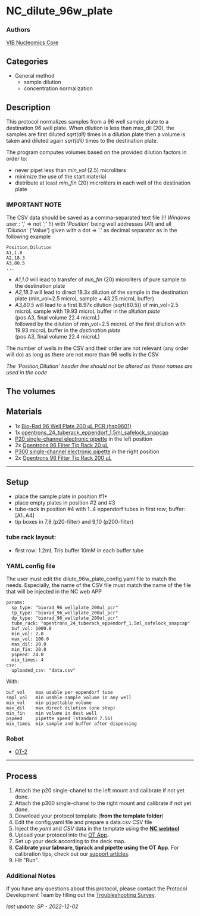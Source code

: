 # NC_dilute_96w_plate

### Authors
[VIB Nucleomics Core](https://www.nucleomics.be)

## Categories
* General method
	* sample dilution
	* concentration normalization
	
## Description

This protocol normalizes samples from a 96 well sample plate to a destination 96 well plate.
When dilution is less than max_dil (20), the samples are first diluted _sqrt(dil)_ times in a dilution plate then a volume is taken and diluted again _sqrt(dil)_ times to the destination plate.

The program computes volumes based on the provided dilution factors in order to:

* never pipet less than _min_vol_ (2.5) microliters
* minimize the use of the start material
* distribute at least _min_fin_ (20) microliters in each well of the destination plate


### IMPORTANT NOTE ###

The CSV data should be saved as a comma-separated text file (!! _Windows user_ : ',' => not ';' !!) with '_Position_' being well addresses (A1) and all '_Dilution_' ('Value') given with a dot => '.' as decimal separator as in the following example

```
Position,Dilution
A1,1.0
A2,18.3
A3,80.5
...
```

* _A1,1.0_ will lead to transfer of _min_fin_ (20) microliters of pure sample to the destination plate
* _A2,18.3_ will lead to direct 18.3x dilution of the sample in the destination plate (min_vol=2.5 microL sample + 43.25 microL buffer)
* _A3,80.5_ will lead to a first 8.97x dilution (sqrt(80.5)) of min_vol=2.5 microL sample with 19.93 microL buffer in the _dilution plate_</br>
  (pos A3, final volume 22.4 microL)</br>
  followed by the dilution of min_vol=2.5 microL of the first dilution with 19.93 microL buffer in the _destination plate_</br>
  (pos A3, final volume 22.4 microL)

The number of wells in the CSV and their order are not relevant (any order will do) as long as there are not more than 96 wells in the CSV

_The 'Position,Dilution' header line should not be altered as these names are used in the code_

The volumes 
---
## Materials

* 1x [Bio-Rad 96 Well Plate 200 µL PCR (hsp9601)](https://labware.opentrons.com/biorad_96_wellplate_200ul_pcr?_gl=1*1a9qcug*_gcl_aw*R0NMLjE2MzE4MDAxNDUuQ2owS0NRanc4SWFHQmhDSEFSSXNBR0lSUllvamg1ZkhXczd1RUt2QTRLRE12cGE5WnBTbndpSmxybkxnVU54QTVJVEowRm04V2txTzhxTWFBbWxIRUFMd193Y0I.*_ga*MjA3NDg2NzQ1MC4xNjMwMDczMjAw*_ga_GNSMNLW4RY*MTYzMTc5OTI5Ny40My4xLjE2MzE4MDAyNTYuMA..)
* 1x [opentrons_24_tuberack_eppendorf_1.5ml_safelock_snapcap](https://labware.opentrons.com/opentrons_24_tuberack_eppendorf_1.5ml_safelock_snapcap?category=tubeRack)
* [P20 single-channel electronic pipette](https://shop.opentrons.com/collections/ot-2-pipettes) in the left position
* 2x [Opentrons 96 Filter Tip Rack 20 µL](https://labware.opentrons.com/opentrons_96_filtertiprack_20ul?category=tipRack)
* [P300 single-channel electronic pipette](https://shop.opentrons.com/collections/ot-2-pipettes) in the right position
* 2x [Opentrons 96 Filter Tip Rack 200 µL](https://labware.opentrons.com/opentrons_96_filtertiprack_200ul?category=tipRack)

---
## Setup

* place the sample plate in position #1*
* place empty plates in position #2 and #3
* tube-rack in position #4 with 1..4 eppendorf tubes in first row; buffer: [A1..A4]
* tip boxes in 7,8 (p20-filter) and 9,10 (p200-filter)

### tube rack layout:
* first row: 1.2mL Tris buffer 10mM in each buffer tube

### YAML config file

The user must edit the dilute_96w_plate_config.yaml file to match the needs. Especially, the name of the CSV file must match the name of the file that will be injected in the NC web APP

```
params:
  sp_type: "biorad_96_wellplate_200ul_pcr"
  tp_type: "biorad_96_wellplate_200ul_pcr"
  dp_type: "biorad_96_wellplate_200ul_pcr"
  tube_rack: "opentrons_24_tuberack_eppendorf_1.5ml_safelock_snapcap"
  buf_vol: 1000.0
  min_vol: 2.0
  max_vol: 100.0
  max_dil: 20.0
  min_fin: 20.0
  pspeed: 24.0
  mix_times: 4
csv:
  uploaded_csv: "data.csv"
```

With:

```
buf_vol    max usable per eppendorf tube
smpl_vol   min usable sample volume in any well
min_vol    min pipettable volume
max_dil    max direct dilution (one step)
min_fin    min volume in dest well
pspeed     pipette speed (standard 7.56)
mix_times  mix sample and buffer after dispensing
```

### Robot
* [OT-2](https://opentrons.com/ot-2)

---
## Process
1. Attach the p20 single-chanel to the left mount and calibrate if not yet done.
1. Attach the p300 single-chanel to the right mount and calibrate if not yet done.
2. Download your protocol template (**from the template folder**)
3. Edit the config.yaml file and prepare a data.csv CSV file
4. Inject the _yaml_ and _CSV_ data in the template using the **[NC webtool](http://10.112.84.39/cgi-bin/OT2MakeProtocol/OT2MakeProtocol.php)** 
5. Upload your protocol into the [OT App](https://opentrons.com/ot-app).
5. Set up your deck according to the deck map.
6. **Calibrate your labware, tiprack and pipette using the OT App**. For calibration tips, check out our [support articles](https://support.opentrons.com/en/collections/1559720-guide-for-getting-started-with-the-ot-2).
7. Hit "Run".

### Additional Notes
If you have any questions about this protocol, please contact the Protocol Development Team by filling out the [Troubleshooting Survey](https://protocol-troubleshooting.paperform.co/).

_last update: SP - 2022-12-02_